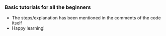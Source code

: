 ### Basic tutorials for all the beginners
- The steps/explanation has been mentioned in the comments of the code itself
- Happy learning!
